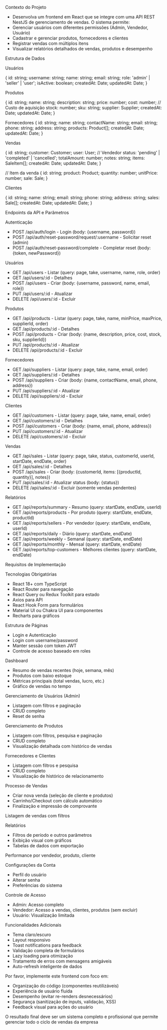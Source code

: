 Contexto do Projeto
- Desenvolva um frontend em React que se integre com uma API REST NestJS de gerenciamento de vendas. O sistema permite:
- Gerenciar usuários com diferentes permissões (Admin, Vendedor, Usuário)
- Cadastrar e gerenciar produtos, fornecedores e clientes
- Registrar vendas com múltiplos itens
- Visualizar relatórios detalhados de vendas, produtos e desempenho


Estrutura de Dados

Usuários

{
  id: string;
  username: string;
  name: string;
  email: string;
  role: 'admin' | 'seller' | 'user';
  isActive: boolean;
  createdAt: Date;
  updatedAt: Date;
}

Produtos

{
    id: string;
  name: string;
  description: string;
  price: number;
  cost: number; // Custo de aquisição
  stock: number;
  sku: string;
  supplier: Supplier;
  createdAt: Date;
  updatedAt: Date;
}

Fornecedores
{
  id: string;
  name: string;
  contactName: string;
  email: string;
  phone: string;
  address: string;
  products: Product[];
  createdAt: Date;
  updatedAt: Date;
}

Vendas

{
  id: string;
  customer: Customer;
  user: User; // Vendedor
  status: 'pending' | 'completed' | 'cancelled';
  totalAmount: number;
  notes: string;
  items: SaleItem[];
  createdAt: Date;
  updatedAt: Date;
}

// Item da venda
{
  id: string;
  product: Product;
  quantity: number;
  unitPrice: number;
  sale: Sale;
}

Clientes

{
  id: string;
  name: string;
  email: string;
  phone: string;
  address: string;
  sales: Sale[];
  createdAt: Date;
  updatedAt: Date;
}

Endpoints da API e Parâmetros

Autenticação
- POST /api/auth/login - Login (body: {username, password})
- POST /api/auth/reset-password/request/:username - Solicitar reset (admin)
- POST /api/auth/reset-password/complete - Completar reset (body: {token, newPassword})

Usuários
- GET /api/users - Listar (query: page, take, username, name, role, order)
- GET /api/users/:id - Detalhes
- POST /api/users - Criar (body: {username, password, name, email, role})
- PUT /api/users/:id - Atualizar
- DELETE /api/users/:id - Excluir

Produtos
- GET /api/products - Listar (query: page, take, name, minPrice, maxPrice, supplierId, order)
- GET /api/products/:id - Detalhes
- POST /api/products - Criar (body: {name, description, price, cost, stock, sku, supplierId})
- PUT /api/products/:id - Atualizar
- DELETE /api/products/:id - Excluir

Fornecedores
- GET /api/suppliers - Listar (query: page, take, name, email, order)
- GET /api/suppliers/:id - Detalhes
- POST /api/suppliers - Criar (body: {name, contactName, email, phone, address})
- PUT /api/suppliers/:id - Atualizar
- DELETE /api/suppliers/:id - Excluir

Clientes
- GET /api/customers - Listar (query: page, take, name, email, order)
- GET /api/customers/:id - Detalhes
- POST /api/customers - Criar (body: {name, email, phone, address})
- PUT /api/customers/:id - Atualizar
- DELETE /api/customers/:id - Excluir

Vendas
- GET /api/sales - Listar (query: page, take, status, customerId, userId, startDate, endDate, order)
- GET /api/sales/:id - Detalhes
- POST /api/sales - Criar (body: {customerId, items: [{productId, quantity}], notes})
- PUT /api/sales/:id - Atualizar status (body: {status})
- DELETE /api/sales/:id - Excluir (somente vendas pendentes)

Relatórios
- GET /api/reports/summary - Resumo (query: startDate, endDate, userId)
- GET /api/reports/products - Por produto (query: startDate, endDate, productId)
- GET /api/reports/sellers - Por vendedor (query: startDate, endDate, userId)
- GET /api/reports/daily - Diário (query: startDate, endDate)
- GET /api/reports/weekly - Semanal (query: startDate, endDate)
- GET /api/reports/monthly - Mensal (query: startDate, endDate)
- GET /api/reports/top-customers - Melhores clientes (query: startDate, endDate)

Requisitos de Implementação

Tecnologias Obrigatórias
- React 18+ com TypeScript
- React Router para navegação
- React Query ou Redux Toolkit para estado
- Axios para API
- React Hook Form para formulários
- Material UI ou Chakra UI para componentes
- Recharts para gráficos

Estrutura de Páginas
- Login e Autenticação
- Login com username/password
- Manter sessão com token JWT
- Controle de acesso baseado em roles

Dashboard
- Resumo de vendas recentes (hoje, semana, mês)
- Produtos com baixo estoque
- Métricas principais (total vendas, lucro, etc.)
- Gráfico de vendas no tempo

Gerenciamento de Usuários (Admin)
- Listagem com filtros e paginação
- CRUD completo
- Reset de senha

Gerenciamento de Produtos
- Listagem com filtros, pesquisa e paginação
- CRUD completo
- Visualização detalhada com histórico de vendas

Fornecedores e Clientes
- Listagem com filtros e pesquisa
- CRUD completo
- Visualização de histórico de relacionamento

Processo de Vendas
- Criar nova venda (seleção de cliente e produtos)
- Carrinho/Checkout com cálculo automático
- Finalização e impressão de comprovante

Listagem de vendas com filtros

Relatórios
- Filtros de período e outros parâmetros
- Exibição visual com gráficos
- Tabelas de dados com exportação

Performance por vendedor, produto, cliente

Configurações da Conta
- Perfil do usuário
- Alterar senha
- Preferências do sistema

Controle de Acesso
- Admin: Acesso completo
- Vendedor: Acesso a vendas, clientes, produtos (sem excluir)
- Usuário: Visualização limitada

Funcionalidades Adicionais
- Tema claro/escuro
- Layout responsivo
- Toast notifications para feedback
- Validação completa de formulários
- Lazy loading para otimização
- Tratamento de erros com mensagens amigáveis
- Auto-refresh inteligente de dados

Por favor, implemente este frontend com foco em:
- Organização do código (componentes reutilizáveis)
- Experiência de usuário fluida
- Desempenho (evitar re-renders desnecessários)
- Segurança (sanitização de inputs, validação, XSS)
- Feedback visual para ações do usuário

O resultado final deve ser um sistema completo e profissional que permite gerenciar todo o ciclo de vendas da empresa